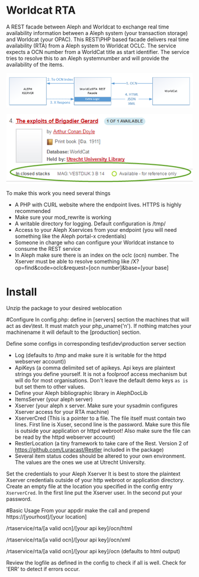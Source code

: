 # Worldcat RTA
A REST facade between Aleph and Worldcat to exchange real time availability information between a Aleph system (your transaction storage) and Worldcat (your OPAC).
This REST\PHP  based facade delivers real time availability (RTA) from a Aleph system to Worldcat OCLC.
The service expects a OCN number from a WorldCat title as start identifier. The service tries to resolve this to an Aleph systemnumber and will provide the availability of the items.

![alt tag](rta.png)

![alt tag](avail.png)

To make this work you need several things
* A PHP with CURL website where the endpoint lives. HTTPS is highly recommended
* Make sure your mod_rewrite is working
* A writable directory for logging. Default configuration is /tmp/
* Access to your Aleph Xservices from your endpoint (you will need something like the Aleph portal-x credentials)
* Someone in charge who can configure your Worldcat instance to consume the REST service
* In Aleph make sure there is an index on the oclc (ocn) number. The Xserver must be able to resolve something like /X?op=find&code=oclc&request=[ocn number]&base=[your base]


# Install
Unzip the package to your desired weblocation

#Configure
In config.php: define in [servers] section the machines that will act as dev\test. It must match your php_uname('n'). If nothing matches your machinename it will default to the [production] section.

Define some configs in corresponding test\dev\production server section
* Log (defaults to /tmp and make sure it is writable for the httpd webserver account))
* ApiKeys (a comma delimited set of apikeys. Api keys are plaintext strings you define yourself. It is not a foolproof access mechanism but will do for most organisations. Don't leave the default demo keys `as is` but set them to other values.
* Define your Aleph bibliographic library in AlephDocLib
* ItemsServer (your aleph server)
* Xserver (your aleph x server. Make sure your sysadmin configures Xserver access for your RTA machine)
* XserverCred (This is a pointer to a file. The file itself must contain two lines. First line is Xuser, second line is the password. Make sure this file is outside your application or httpd webroot! Also make sure the file can be read by the httpd webserver account)
* RestlerLocation (a tiny framework to take care of the Rest. Version 2 of https://github.com/Luracast/Restler  included in the package)
* Several item status codes should be altered to your own environment. The values are the ones we use at Utrecht  University.

Set the credentials to your Aleph Xserver
It is best to store the plaintext Xserver credentials outside of your http webroot or application directory. Create an empty file at the location you specified in the config entry `XserverCred`.  In the first line put the Xserver user. In the second put your password.

#Basic Usage
From your appdir make the call and prepend https://[yourhost]/[your location]

/rtaservice/rta/[a valid ocn]/[your api key]/ocn/html

/rtaservice/rta/[a valid ocn]/[your api key]/ocn/xml

/rtaservice/rta/[a valid ocn]/[your api key]/ocn (defaults to html output)

Review the logfile as defined in the config to check if all is well. Check for 'ERR' to detect if errors occur.







